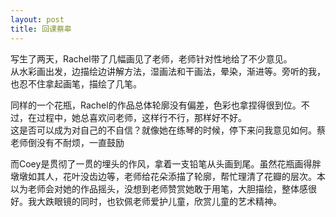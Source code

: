 ```yaml
---
layout: post
title: 回课蔡皋
---
```


<p>写生了两天，Rachel带了几幅画见了老师，老师针对性地给了不少意见。<br />
从水彩画出发，边描绘边讲解方法，湿画法和干画法，晕染，渐进等。旁听的我，也忍不住拿起画笔，描绘了几笔。</p>
<p>同样的一个花瓶，Rachel的作品总体轮廓没有偏差，色彩也拿捏得很到位。不过，在过程中，她总喜欢问老师，这样行不行，那样好不好。<br />
这是否可以成为对自己的不自信？就像她在练琴的时候，停下来问我意见如何。蔡老师倒没有不耐烦，一直鼓励</p>
<p>而Coey是贯彻了一贯的埋头的作风，拿着一支铅笔从头画到尾。虽然花瓶画得胖墩墩如其人，花叶没齿边等，老师给花朵添描了轮廓，帮忙理清了花瓣的层次。本以为老师会对她的作品摇头，没想到老师赞赏她敢于用笔，大胆描绘，整体感很好。我大跌眼镜的同时，也钦佩老师爱护儿童，欣赏儿童的艺术精神。</p>
